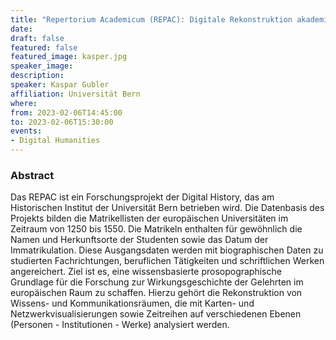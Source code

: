 ```yaml
---
title: "Repertorium Academicum (REPAC): Digitale Rekonstruktion akademischer Wissens- und Kommunikationsräume im vormodernen Europa"
date:
draft: false
featured: false
featured_image: kasper.jpg
speaker_image:
description:
speaker: Kaspar Gubler
affiliation: Universität Bern
where:
from: 2023-02-06T14:45:00
to: 2023-02-06T15:30:00
events:
- Digital Humanities
---
```


### Abstract

Das REPAC ist ein Forschungsprojekt der Digital History, das am Historischen Institut der Universität Bern betrieben wird. Die Datenbasis des Projekts bilden die Matrikellisten der europäischen Universitäten im Zeitraum von 1250 bis 1550. Die Matrikeln enthalten für gewöhnlich die Namen und Herkunftsorte der Studenten sowie das Datum der Immatrikulation. Diese Ausgangsdaten werden mit biographischen Daten zu studierten Fachrichtungen, beruflichen Tätigkeiten und schriftlichen Werken angereichert. Ziel ist es, eine wissensbasierte prosopographische Grundlage für die Forschung zur Wirkungsgeschichte der Gelehrten im europäischen Raum zu schaffen. Hierzu gehört die Rekonstruktion von Wissens- und Kommunikationsräumen, die mit Karten- und Netzwerkvisualisierungen sowie Zeitreihen auf verschiedenen Ebenen (Personen - Institutionen - Werke) analysiert werden.

